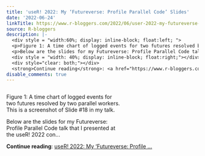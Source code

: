 ```yaml
---
title: 'useR! 2022: My ‘Futureverse: Profile Parallel Code’ Slides'
date: '2022-06-24'
linkTitle: https://www.r-bloggers.com/2022/06/user-2022-my-futureverse-profile-parallel-code-slides/
source: R-bloggers
description: |-
  <div style = "width:60%; display: inline-block; float:left; ">
  <p>Figure 1: A time chart of logged events for two futures resolved by two parallel workers. This is a screenshot of Slide #18 in my talk.</p>
  <p>Below are the slides for my Futureverse: Profile Parallel Code talk that I presented at the useR! 2022 con...</p></div>
  <div style = "width: 40%; display: inline-block; float:right;"></div>
  <div style="clear: both;"></div>
  <strong>Continue reading</strong>: <a href="https://www.r-bloggers.com/2022/06/user-2022-my-futureverse-profile-parallel-code-slides/">useR! 2022: My ‘Futureverse: Profile  ...
disable_comments: true
---
```

<div style = "width:60%; display: inline-block; float:left; ">
<p>Figure 1: A time chart of logged events for two futures resolved by two parallel workers. This is a screenshot of Slide #18 in my talk.</p>
<p>Below are the slides for my Futureverse: Profile Parallel Code talk that I presented at the useR! 2022 con...</p></div>
<div style = "width: 40%; display: inline-block; float:right;"></div>
<div style="clear: both;"></div>
<strong>Continue reading</strong>: <a href="https://www.r-bloggers.com/2022/06/user-2022-my-futureverse-profile-parallel-code-slides/">useR! 2022: My ‘Futureverse: Profile  ...